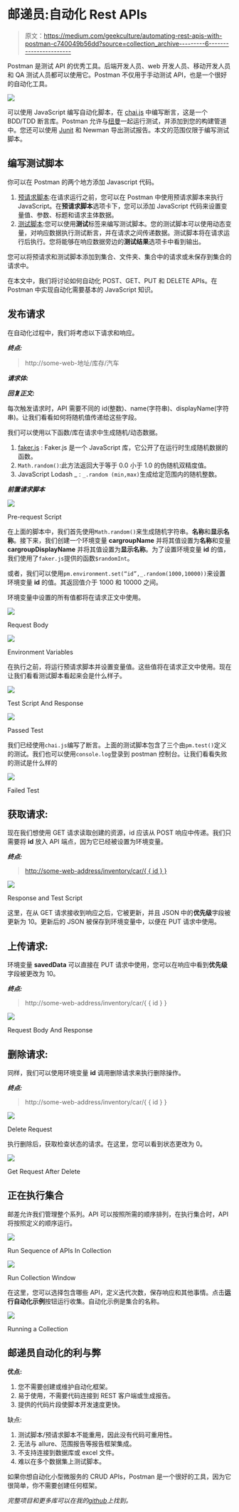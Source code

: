 # 邮递员:自动化 Rest APIs

> 原文：<https://medium.com/geekculture/automating-rest-apis-with-postman-c740049b56dd?source=collection_archive---------6----------------------->

Postman 是测试 API 的优秀工具。后端开发人员、web 开发人员、移动开发人员和 QA 测试人员都可以使用它。Postman 不仅用于手动测试 API，也是一个很好的自动化工具。

![](img/a4f176c3f533191da7385cb34a45de1f.png)

可以使用 JavaScript 编写自动化脚本，在 [chai.js](https://www.chaijs.com/) 中编写断言，这是一个 BDD/TDD 断言库。Postman 允许与[纽曼](https://www.getpostman.com/docs/v6/postman/collection_runs/command_line_integration_with_newman)一起运行测试，并添加到您的构建管道中。您还可以使用 [Junit](https://junit.org/junit5/) 和 Newman 导出测试报告。本文的范围仅限于编写测试脚本。

## 编写测试脚本

你可以在 Postman 的两个地方添加 Javascript 代码。

1.  [预请求脚本](https://learning.postman.com/docs/writing-scripts/pre-request-scripts/):在请求运行之前，您可以在 Postman 中使用预请求脚本来执行 JavaScript。在**预请求脚本**选项卡下，您可以添加 JavaScript 代码来设置变量值、参数、标题和请求主体数据。
2.  [测试脚本](https://learning.postman.com/docs/writing-scripts/test-scripts/):您可以使用**测试**标签来编写测试脚本。您的测试脚本可以使用动态变量，对响应数据执行测试断言，并在请求之间传递数据。测试脚本将在请求运行后执行。您将能够在响应数据旁边的**测试结果**选项卡中看到输出。

您可以将预请求和测试脚本添加到集合、文件夹、集合中的请求或未保存到集合的请求中。

在本文中，我们将讨论如何自动化 POST、GET、PUT 和 DELETE APIs。在 Postman 中实现自动化需要基本的 JavaScript 知识。

## **发布请求**

在自动化过程中，我们将考虑以下请求和响应。

***终点:***

> http://some-web-地址/库存/汽车

***请求体:***

***回复正文:***

每次触发请求时，API 需要不同的 id(整数)、name(字符串)、displayName(字符串)。让我们看看如何将随机值传递给这些字段。

我们可以使用以下函数/库在请求中生成随机/动态数据。

1.  [faker.js](https://www.npmjs.com/package/faker) : Faker.js 是一个 JavaScript 库，它公开了在运行时生成随机数据的函数。
2.  `Math.random()`:此方法返回大于等于 0.0 小于 1.0 的伪随机双精度值。
3.  JavaScript Lodash _ : `_.random (min,max)`生成给定范围内的随机整数。

***前置请求脚本***

![](img/37e6d87d0e8fd71d1c16bf0f9f1383a7.png)

Pre-request Script

在上面的脚本中，我们首先使用`Math.random()`来生成随机字符串。**名称**和**显示名称**。接下来，我们创建一个环境变量 **cargroupName** 并将其值设置为**名称**和变量 **cargroupDisplayName** 并将其值设置为**显示名称**。为了设置环境变量 **id** 的值，我们使用了`faker.js`提供的函数`$randomInt`。

或者，我们可以使用`pm.environment.set(“id”,_.random(1000,10000))`来设置环境变量 **id** 的值。其返回值介于 1000 和 10000 之间。

环境变量中设置的所有值都将在请求正文中使用。

![](img/104b63238536bef038d4ac7bb52f32b1.png)

Request Body

![](img/383663d135fcf02535a1bca01c71d5cd.png)

Environment Variables

在执行之前，将运行预请求脚本并设置变量值。这些值将在请求正文中使用。现在让我们看看测试脚本看起来会是什么样子。

![](img/69558fa52e13bdd6ac246344c3d59c31.png)

Test Script And Response

![](img/eb15128c01f9db7f834a81b1cd741459.png)

Passed Test

我们已经使用`chai.js`编写了断言。上面的测试脚本包含了三个由`pm.test()`定义的测试。我们也可以使用`console.log`登录到 postman 控制台。让我们看看失败的测试是什么样的

![](img/7b915106a8b8f0c65bfe21091848d006.png)

Failed Test

## 获取请求:

现在我们想使用 GET 请求读取创建的资源，id 应该从 POST 响应中传递。我们只需要将 **id** 放入 API 端点，因为它已经被设置为环境变量。

***终点:***

> [http://some-web-address/inventory/car/{ { id } }](http://some-web-address/inventory/car/{{id}})

![](img/e97a62efbdb5ed257f35f1ffdcebb6ae.png)

Response and Test Script

这里，在从 GET 请求接收到响应之后，它被更新，并且 JSON 中的**优先级**字段被更新为 10。更新后的 JSON 被保存到环境变量中，以便在 PUT 请求中使用。

## **上传请求:**

环境变量 **savedData** 可以直接在 PUT 请求中使用，您可以在响应中看到**优先级**字段被更改为 10。

***终点:***

> http://some-web-address/inventory/car/{ { id } }

![](img/e386bf4fd251fcb7d7bba10b5d301f89.png)

Request Body And Response

## **删除请求:**

同样，我们可以使用环境变量 **id** 调用删除请求来执行删除操作。

***终点:***

> http://some-web-address/inventory/car/{ { id } }

![](img/7958e7b2312916cd875e07674e42e8ab.png)

Delete Request

执行删除后，获取检查状态的请求。在这里，您可以看到状态更改为 0。

![](img/82ba415202b7e5582b0465f5084b0b3d.png)

Get Request After Delete

## 正在执行集合

邮差允许我们管理整个系列。API 可以按照所需的顺序排列，在执行集合时，API 将按照定义的顺序运行。

![](img/9d12f4366347c6061e1a0b1b458ad9e6.png)

Run Sequence of APIs In Collection

![](img/53bd2a392f855342763d5adfedd3a437.png)

Run Collection Window

在这里，您可以选择包含哪些 API，定义迭代次数，保存响应和其他事情。点击**运行自动化示例**按钮运行收集。自动化示例是集合的名称。

![](img/2b14636b55898f4df8906e4464d6c8bb.png)

Running a Collection

## 邮递员自动化的利与弊

**优点:**

1.  您不需要创建或维护自动化框架。
2.  易于使用，不需要代码连接到 REST 客户端或生成报告。
3.  提供的代码片段使脚本开发速度更快。

缺点:

1.  测试脚本/预请求脚本不能重用，因此没有代码可重用性。
2.  无法与 allure、范围报告等报告框架集成。
3.  不支持连接到数据库或 excel 文件。
4.  难以在多个数据集上测试脚本。

如果你想自动化小型微服务的 CRUD APIs，Postman 是一个很好的工具，因为它很简单，你不需要创建任何框架。

*完整项目和更多库可以在我的*[*github*](https://github.com/attrideepak)*上找到。*